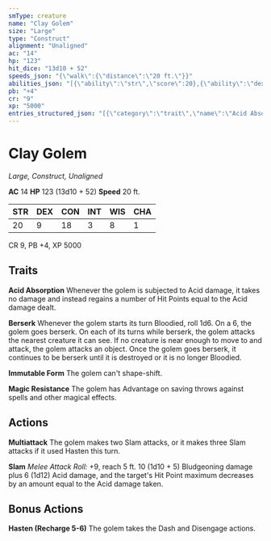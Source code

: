 ```yaml
---
smType: creature
name: "Clay Golem"
size: "Large"
type: "Construct"
alignment: "Unaligned"
ac: "14"
hp: "123"
hit_dice: "13d10 + 52"
speeds_json: "{\"walk\":{\"distance\":\"20 ft.\"}}"
abilities_json: "[{\"ability\":\"str\",\"score\":20},{\"ability\":\"dex\",\"score\":9},{\"ability\":\"con\",\"score\":18},{\"ability\":\"int\",\"score\":3},{\"ability\":\"wis\",\"score\":8},{\"ability\":\"cha\",\"score\":1}]"
pb: "+4"
cr: "9"
xp: "5000"
entries_structured_json: "[{\"category\":\"trait\",\"name\":\"Acid Absorption\",\"text\":\"Whenever the golem is subjected to Acid damage, it takes no damage and instead regains a number of Hit Points equal to the Acid damage dealt.\"},{\"category\":\"trait\",\"name\":\"Berserk\",\"text\":\"Whenever the golem starts its turn Bloodied, roll 1d6. On a 6, the golem goes berserk. On each of its turns while berserk, the golem attacks the nearest creature it can see. If no creature is near enough to move to and attack, the golem attacks an object. Once the golem goes berserk, it continues to be berserk until it is destroyed or it is no longer Bloodied.\"},{\"category\":\"trait\",\"name\":\"Immutable Form\",\"text\":\"The golem can't shape-shift.\"},{\"category\":\"trait\",\"name\":\"Magic Resistance\",\"text\":\"The golem has Advantage on saving throws against spells and other magical effects.\"},{\"category\":\"action\",\"name\":\"Multiattack\",\"text\":\"The golem makes two Slam attacks, or it makes three Slam attacks if it used Hasten this turn.\"},{\"category\":\"action\",\"name\":\"Slam\",\"text\":\"*Melee Attack Roll:* +9, reach 5 ft. 10 (1d10 + 5) Bludgeoning damage plus 6 (1d12) Acid damage, and the target's Hit Point maximum decreases by an amount equal to the Acid damage taken.\"},{\"category\":\"bonus\",\"name\":\"Hasten (Recharge 5-6)\",\"text\":\"The golem takes the Dash and Disengage actions.\"}]"
---
```


# Clay Golem
*Large, Construct, Unaligned*

**AC** 14
**HP** 123 (13d10 + 52)
**Speed** 20 ft.

| STR | DEX | CON | INT | WIS | CHA |
| --- | --- | --- | --- | --- | --- |
| 20 | 9 | 18 | 3 | 8 | 1 |

CR 9, PB +4, XP 5000

## Traits

**Acid Absorption**
Whenever the golem is subjected to Acid damage, it takes no damage and instead regains a number of Hit Points equal to the Acid damage dealt.

**Berserk**
Whenever the golem starts its turn Bloodied, roll 1d6. On a 6, the golem goes berserk. On each of its turns while berserk, the golem attacks the nearest creature it can see. If no creature is near enough to move to and attack, the golem attacks an object. Once the golem goes berserk, it continues to be berserk until it is destroyed or it is no longer Bloodied.

**Immutable Form**
The golem can't shape-shift.

**Magic Resistance**
The golem has Advantage on saving throws against spells and other magical effects.

## Actions

**Multiattack**
The golem makes two Slam attacks, or it makes three Slam attacks if it used Hasten this turn.

**Slam**
*Melee Attack Roll:* +9, reach 5 ft. 10 (1d10 + 5) Bludgeoning damage plus 6 (1d12) Acid damage, and the target's Hit Point maximum decreases by an amount equal to the Acid damage taken.

## Bonus Actions

**Hasten (Recharge 5-6)**
The golem takes the Dash and Disengage actions.
